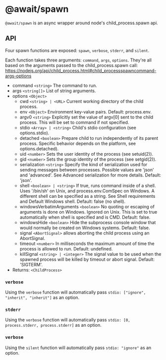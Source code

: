 # @await/spawn

`@await/spawn` is an async wrapper around node's child_process.spawn api.

## API

Four spawn functions are exposed: `spawn`, `verbose`, `stderr`, and `silent`.

Each function takes three arguments: `command`, `args`, `options`.
They're all based on the arguments passed to the child_process.spawn call:
https://nodejs.org/api/child_process.html#child_processspawncommand-args-options

- command `<string>` The command to run.
- args `<string[]>` List of string arguments.
- options `<Object>`
  - cwd `<string> | <URL>` Current working directory of the child process.
  - env `<Object>` Environment key-value pairs. Default: process.env.
  - argv0 `<string>` Explicitly set the value of argv[0] sent to the child process. This will be set to command if not specified.
  - stdio `<Array> | <string>` Child's stdio configuration (see options.stdio).
  - detached `<boolean>` Prepare child to run independently of its parent process. Specific behavior depends on the platform, see options.detached).
  - uid `<number>` Sets the user identity of the process (see setuid(2)).
  - gid `<number>` Sets the group identity of the process (see setgid(2)).
  - serialization `<string>` Specify the kind of serialization used for sending messages between processes. Possible values are 'json' and 'advanced'. See Advanced serialization for more details. Default: 'json'.
  - shell `<boolean> | <string>` If true, runs command inside of a shell. Uses '/bin/sh' on Unix, and process.env.ComSpec on Windows. A different shell can be specified as a string. See Shell requirements and Default Windows shell. Default: false (no shell).
  - windowsVerbatimArguments `<boolean>` No quoting or escaping of arguments is done on Windows. Ignored on Unix. This is set to true automatically when shell is specified and is CMD. Default: false.
  - windowsHide `<boolean>` Hide the subprocess console window that would normally be created on Windows systems. Default: false.
  - signal `<AbortSignal>` allows aborting the child process using an AbortSignal.
  - timeout `<number>` In milliseconds the maximum amount of time the process is allowed to run. Default: undefined.
  - killSignal `<string> | <integer>` The signal value to be used when the spawned process will be killed by timeout or abort signal. Default: 'SIGTERM'.
- Returns: `<ChildProcess>`

### `verbose`

Using the `verbose` function will automatically pass `stdio: ["ignore", "inherit", "inherit"]` as an option.

### `stderr`

Using the `verbose` function will automatically pass `stdio: [0, process.stderr, process.stderr]` as an option.

### `verbose`

Using the `silent` function will automatically pass `stdio: "ignore"` as an option.

